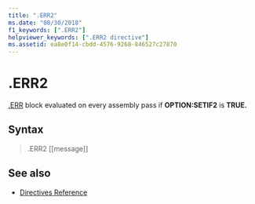 ```yaml
---
title: ".ERR2"
ms.date: "08/30/2018"
f1_keywords: [".ERR2"]
helpviewer_keywords: [".ERR2 directive"]
ms.assetid: ea8e0f14-cbdd-4576-9268-846527c27870
---
```

# .ERR2

[.ERR](../../assembler/masm/dot-err.md) block evaluated on every assembly pass if **OPTION:SETIF2** is **TRUE.**

## Syntax

> .ERR2 [[message]]

## See also

- [Directives Reference](../../assembler/masm/directives-reference.md)
